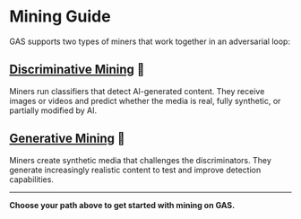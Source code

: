 # Mining Guide

GAS supports two types of miners that work together in an adversarial loop:

## [Discriminative Mining](Discriminative-Mining.md) 📖
Miners run classifiers that detect AI-generated content. They receive images or videos and predict whether the media is real, fully synthetic, or partially modified by AI.

## [Generative Mining](Generative-Mining.md) 🎨
Miners create synthetic media that challenges the discriminators. They generate increasingly realistic content to test and improve detection capabilities.

---

**Choose your path above to get started with mining on GAS.** 